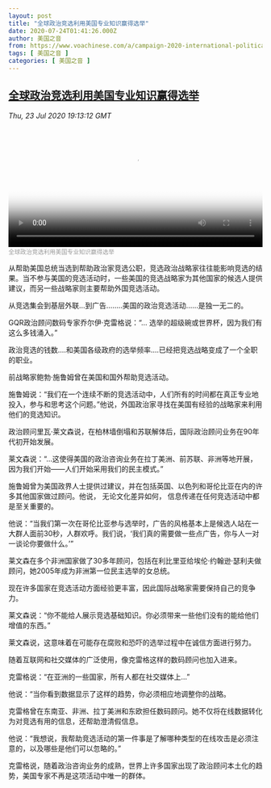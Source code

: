 ```yaml
---
layout: post
title: "全球政治竞选利用美国专业知识赢得选举"
date: 2020-07-24T01:41:26.000Z
author: 美国之音
from: https://www.voachinese.com/a/campaign-2020-international-political-consulting-20200723/5514995.html
tags: [ 美国之音 ]
categories: [ 美国之音 ]
---
```

<!--1595554886000-->
[全球政治竞选利用美国专业知识赢得选举](https://www.voachinese.com/a/campaign-2020-international-political-consulting-20200723/5514995.html)
------

<div>
<div><i>Thu, 23 Jul 2020 19:13:12 GMT</i></div><video poster="https://images.weserv.nl?url=gdb.voanews.com/0fce8561-b199-4362-85d7-5a85724d2784_tv_r1_s_w900.jpg" src="https://av.voanews.com/Videoroot/Pangeavideo/2020/07/0/0f/0fce8561-b199-4362-85d7-5a85724d2784_240p.mp4" style="width:100%" controls></video><div><small style="color: #999;">全球政治竞选利用美国专业知识赢得选举</small></div><p>从帮助美国总统当选到帮助政治家竞选公职，竞选政治战略家往往能影响竞选的结果。当不参与美国的竞选活动时，一些美国的竞选战略家为其他国家的候选人提供建议，而另一些战略家则主要帮助外国竞选活动。</p><p>从竞选集会到基层外联...到广告……..美国的政治竞选活动......是独一无二的。</p><p>GQR政治顾问数码专家乔尔伊·克雷格说：“... 选举的超级碗或世界杯，因为我们有这么多钱涌入。”</p><p>政治竞选的钱数....和美国各级政府的选举频率....已经把竞选战略变成了一个全职的职业。</p><p>前战略家鲍勃·施鲁姆曾在美国和国外帮助竞选活动。</p><p>施鲁姆说：“我们在一个连续不断的竞选活动中，人们所有的时间都在真正专业地投入，参与和思考这个问题。”他说，外国政治家寻找在美国有经验的战略家来利用他们的竞选知识。</p><p>政治顾问里瓦·莱文森说，在柏林墙倒塌和苏联解体后，国际政治顾问业务在90年代初开始发展。</p><p>莱文森说：“...这使得美国的政治咨询业务在拉丁美洲、前苏联、非洲等地开展，因为我们开始——人们开始采用我们的民主模式。”</p><p>施鲁姆曾为美国政界人士提供过建议，并在包括英国、以色列和哥伦比亚在内的许多其他国家做过顾问。他说， 无论文化差异如何， 信息传递在任何竞选活动中都是至关重要的。</p><p>他说：“当我们第一次在哥伦比亚参与选举时，广告的风格基本上是候选人站在一大群人面前30秒，人群欢呼。我们说，‘我们真的需要做一些点广告，你与人一对一谈论你要做什么。’”</p><p>莱文森在多个非洲国家做了30多年顾问，包括在利比里亚给埃伦·约翰逊·瑟利夫做顾问，她2005年成为非洲第一位民主选举的女总统。</p><p>现在许多国家在竞选活动方面经验更丰富，因此国际战略家需要保持自己的竞争力。</p><p>莱文森说：“你不能给人展示竞选基础知识。你必须带来一些他们没有的能给他们增值的东西。” </p><p>莱文森说，这意味着在可能存在腐败和恐吓的选举过程中在诚信方面进行努力。</p><p>随着互联网和社交媒体的广泛使用，像克雷格这样的数码顾问也加入进来。</p><p>克雷格说：“在亚洲的一些国家，所有人都在社交媒体上...”</p><p>他说：“当你看到数据显示了这样的趋势，你必须相应地调整你的战略。</p><p>克雷格曾在东南亚、非洲、拉丁美洲和东欧担任数码顾问。她不仅将在线数据转化为对竞选有用的信息，还帮助澄清假信息。</p><p>他说：“我想说，我帮助竞选活动的第一件事是了解哪种类型的在线攻击是必须注意的，以及哪些是他们可以忽略的。”</p><p>克雷格说，随着政治咨询业务的成熟，世界上许多国家出现了政治顾问本土化的趋势，美国专家不再是这项活动中唯一的群体。</p>
</div>
